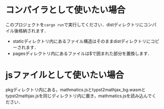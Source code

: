# コンパイラとして使いたい場合

このプロジェクトを`cargo run`で実行してください．distディレクトリにコンパイル後格納されます．

- staticディレクトリ内にあるファイル構造はそのままdistディレクトリにコピーされます．
- pagesディレクトリ内にあるファイルは$で囲まれた部分を置換します．

# jsファイルとして使いたい場合

pkgディレクトリ内にある，mathmatics.jsとtypst2mathjax_bg.wasmとtypst2mathjax.jsを同じディレクトリ内に置き，mathmatics.jsを読み込んでください．
